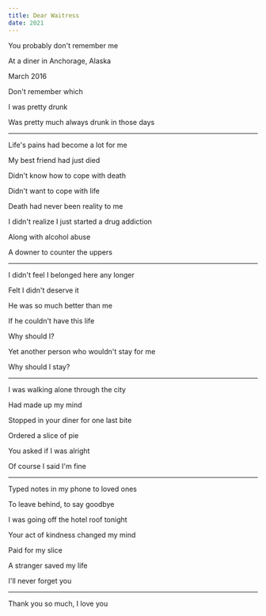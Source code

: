 ```yaml
---
title: Dear Waitress
date: 2021
---
```


You probably don't remember me

At a diner in Anchorage, Alaska

March 2016

Don't remember which 

I was pretty drunk 

Was pretty much always drunk in those days

---

Life's pains had become a lot for me

My best friend had just died

Didn't know how to cope with death

Didn't want to cope with life

Death had never been reality to me

I didn't realize I just started a drug addiction 

Along with alcohol abuse

A downer to counter the uppers

---

I didn't feel I belonged here any longer

Felt I didn't deserve it 

He was so much better than me 

If he couldn't have this life

Why should I?

Yet another person who wouldn't stay for me

Why should I stay?

---

I was walking alone through the city 

Had made up my mind 

Stopped in your diner for one last bite

Ordered a slice of pie

You asked if I was alright

Of course I said I'm fine

---

Typed notes in my phone to loved ones

To leave behind, to say goodbye

I was going off the hotel roof tonight

Your act of kindness changed my mind

Paid for my slice

A stranger saved my life

I'll never forget you 

---

Thank you so much, I love you
